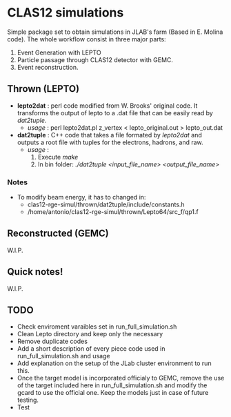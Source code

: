 # CLAS12 simulations
Simple package set to obtain simulations in JLAB's farm (Based in E. Molina code).
The whole workflow consist in three major parts:
1. Event Generation with LEPTO
2. Particle passage through CLAS12 detector with GEMC.
3. Event reconstruction.

## Thrown (LEPTO)
- **lepto2dat** : perl code modified from W. Brooks' original code. It transforms the output of lepto to a .dat file that can be easily read by *dat2tuple*.
    - *usage* : perl lepto2dat.pl z_vertex < lepto_original.out > lepto_out.dat
- **dat2tuple** : C++ code that takes a file formated by *lepto2dat* and outputs a root file with tuples for the electrons, hadrons, and raw.
    - *usage* :
       1. Execute *make*
       2. In bin folder: *./dat2tuple <input_file_name> <output_file_name>*

### Notes
- To modify beam energy, it has to changed in:
  - clas12-rge-simul/thrown/dat2tuple/include/constants.h
  - /home/antonio/clas12-rge-simul/thrown/Lepto64/src_f/qp1.f

## Reconstructed (GEMC)
W.I.P.

## Quick notes!
W.I.P.

## TODO
- Check enviroment varaibles set in run_full_simulation.sh
- Clean Lepto directory and keep only the necessary
- Remove duplicate codes
- Add a short description of every piece code used in run_full_simulation.sh and usage
- Add explanation on the setup of the JLab cluster environment to run this.
- Once the target model is incorporated officialy to GEMC, remove the use of the target included here in run_full_simulation.sh and modify the gcard to use the official one. Keep the models just in case of future testing.
- Test
